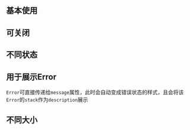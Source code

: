 ## 基本使用

<!-- @Code:basicUsage -->

## 可关闭

<!-- @Code:closable -->

## 不同状态

<!-- @Code:differentStatus -->

## 用于展示Error

`Error`可直接传递给`message`属性，此时会自动变成错误状态的样式，且会将该`Error`的`stack`作为`description`展示

<!-- @Code:displayError -->

## 不同大小

<!-- @Code:differentSizes -->